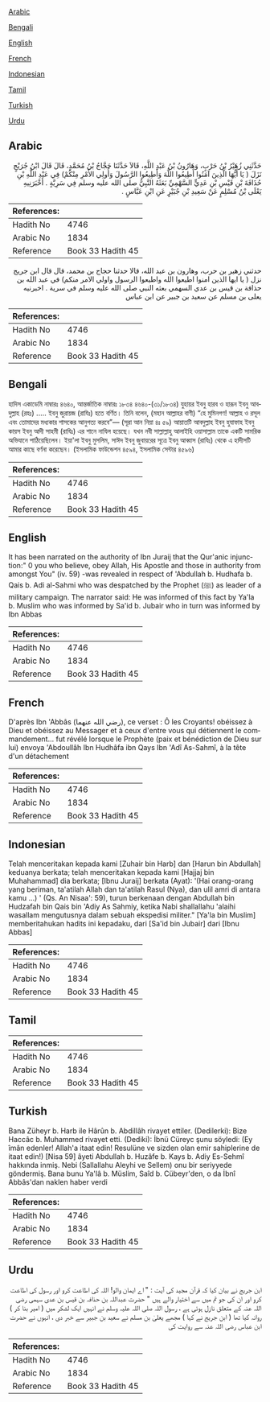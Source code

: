[Arabic](#arabic)

[Bengali](#bengali)

[English](#english)

[French](#french)

[Indonesian](#indonesian)

[Tamil](#tamil)

[Turkish](#turkish)

[Urdu](#urdu)

## Arabic


<div dir="rtl" lang="ar" style={{fontSize:'larger',backgroundColor:'#f8f9fa',padding:20}}>
حَدَّثَنِي زُهَيْرُ بْنُ حَرْبٍ، وَهَارُونُ بْنُ عَبْدِ اللَّهِ، قَالاَ حَدَّثَنَا حَجَّاجُ بْنُ مُحَمَّدٍ، قَالَ قَالَ ابْنُ جُرَيْجٍ نَزَلَ ‏(‏ يَا أَيُّهَا الَّذِينَ آمَنُوا أَطِيعُوا اللَّهَ وَأَطِيعُوا الرَّسُولَ وَأُولِي الأَمْرِ مِنْكُمْ‏)‏ فِي عَبْدِ اللَّهِ بْنِ حُذَافَةَ بْنِ قَيْسِ بْنِ عَدِيٍّ السَّهْمِيِّ بَعَثَهُ النَّبِيُّ صلى الله عليه وسلم فِي سَرِيَّةٍ ‏.‏ أَخْبَرَنِيهِ يَعْلَى بْنُ مُسْلِمٍ عَنْ سَعِيدِ بْنِ جُبَيْرٍ عَنِ ابْنِ عَبَّاسٍ ‏.‏
</div>
<div style={{backgroundColor:'#f8f9fa',padding:20, marginBottom: 10}}><table> <thead> <tr> <th>References:</th> <th></th> </tr> </thead> <tbody><tr><td>Hadith No</td><td>4746</td></tr><tr><td>Arabic No</td><td>1834</td></tr><tr><td>Reference</td><td>Book 33 Hadith 45</td></tr></tbody></table></div>


<div dir="rtl" lang="ar" style={{fontSize:'larger',backgroundColor:'#f8f9fa',padding:20}}>
حدثني زهير بن حرب، وهارون بن عبد الله، قالا حدثنا حجاج بن محمد، قال قال ابن جريج نزل ( يا ايها الذين امنوا اطيعوا الله واطيعوا الرسول واولي الامر منكم) في عبد الله بن حذافة بن قيس بن عدي السهمي بعثه النبي صلى الله عليه وسلم في سرية . اخبرنيه يعلى بن مسلم عن سعيد بن جبير عن ابن عباس
</div>
<div style={{backgroundColor:'#f8f9fa',padding:20, marginBottom: 10}}><table> <thead> <tr> <th>References:</th> <th></th> </tr> </thead> <tbody><tr><td>Hadith No</td><td>4746</td></tr><tr><td>Arabic No</td><td>1834</td></tr><tr><td>Reference</td><td>Book 33 Hadith 45</td></tr></tbody></table></div>

## Bengali


<div dir="ltr" lang="bn" style={{fontSize:'larger',backgroundColor:'#f8f9fa',padding:20}}>
হাদিস একাডেমি নাম্বারঃ ৪৬৪০, আন্তর্জাতিক নাম্বারঃ ১৮৩৪ ৪৬৪০-(৩১/১৮৩৪) যুহায়র ইবনু হারব ও হারূন ইবনু আবদুল্লাহ (রহঃ) ..... ইবনু জুরায়জ (রাযিঃ) হতে বর্ণিত। তিনি বলেন, (মহান আল্লাহর বাণী) “হে মুমিনগণ! আল্লাহ ও রসূল এবং তোমাদের মধ্যকার শাসকের আনুগত্য করবে”— (সূরা আন নিয়া ৪ঃ ৫৯) আয়াতটি আবদুল্লাহ ইবনু হুযাফাহ ইবনু কায়স ইবনু আদী সাহমী (রাযিঃ) এর শানে নাযিল হয়েছে। যখন নবী সাল্লাল্লাহু আলাইহি ওয়াসাল্লাম তাকে একটি সামরিক অভিযানে পাঠিয়েছিলেন। ইয়া'লা ইবনু মুসলিম, সাঈদ ইবনু জুবায়রের সূত্রে ইবনু আব্বাস (রাযিঃ) থেকে এ হাদীসটি আমার কাছে বর্ণনা করেছেন। (ইসলামিক ফাউন্ডেশন ৪৫৯৪, ইসলামিক সেন্টার ৪৫৯৬)
</div>
<div style={{backgroundColor:'#f8f9fa',padding:20, marginBottom: 10}}><table> <thead> <tr> <th>References:</th> <th></th> </tr> </thead> <tbody><tr><td>Hadith No</td><td>4746</td></tr><tr><td>Arabic No</td><td>1834</td></tr><tr><td>Reference</td><td>Book 33 Hadith 45</td></tr></tbody></table></div>

## English


<div dir="ltr" lang="en" style={{fontSize:'larger',backgroundColor:'#f8f9fa',padding:20}}>
It has been narrated on the authority of Ibn Juraij that the Qur'anic injunction:" 0 you who believe, obey Allah, His Apostle and those in authority from amongst You" (iv. 59) -was revealed in respect of 'Abdullah b. Hudhafa b. Qais b. Adi al-Sahmi who was despatched by the Prophet (ﷺ) as leader of a military campaign. The narrator said: He was informed of this fact by Ya'la b. Muslim who was informed by Sa'id b. Jubair who in turn was informed by Ibn Abbas
</div>
<div style={{backgroundColor:'#f8f9fa',padding:20, marginBottom: 10}}><table> <thead> <tr> <th>References:</th> <th></th> </tr> </thead> <tbody><tr><td>Hadith No</td><td>4746</td></tr><tr><td>Arabic No</td><td>1834</td></tr><tr><td>Reference</td><td>Book 33 Hadith 45</td></tr></tbody></table></div>

## French


<div dir="ltr" lang="fr" style={{fontSize:'larger',backgroundColor:'#f8f9fa',padding:20}}>
D'après Ibn 'Abbâs (رضي الله عنهما), ce verset : Ô les Croyants! obéissez à Dieu et obéissez au Messager et à ceux d'entre vous qui détiennent le commandement... fut révélé lorsque le Prophète (paix et bénédiction de Dieu sur lui) envoya 'Abdoullâh Ibn Hudhâfa ibn Qays Ibn 'Adî As-Sahmî, à la tête d'un détachement
</div>
<div style={{backgroundColor:'#f8f9fa',padding:20, marginBottom: 10}}><table> <thead> <tr> <th>References:</th> <th></th> </tr> </thead> <tbody><tr><td>Hadith No</td><td>4746</td></tr><tr><td>Arabic No</td><td>1834</td></tr><tr><td>Reference</td><td>Book 33 Hadith 45</td></tr></tbody></table></div>

## Indonesian


<div dir="ltr" lang="id" style={{fontSize:'larger',backgroundColor:'#f8f9fa',padding:20}}>
Telah menceritakan kepada kami [Zuhair bin Harb] dan [Harun bin Abdullah] keduanya berkata; telah menceritakan kepada kami [Hajjaj bin Muhahammad] dia berkata; [Ibnu Juraij] berkata (Ayat): '(Hai orang-orang yang beriman, ta'atilah Allah dan ta'atilah Rasul (Nya), dan ulil amri di antara kamu …) ' (Qs. An Nisaa': 59), turun berkenaan dengan Abdullah bin Hudzafah bin Qais bin 'Adiy As Sahmiy, ketika Nabi shallallahu 'alaihi wasallam mengutusnya dalam sebuah ekspedisi militer." [Ya'la bin Muslim] memberitahukan hadits ini kepadaku, dari [Sa'id bin Jubair] dari [Ibnu Abbas]
</div>
<div style={{backgroundColor:'#f8f9fa',padding:20, marginBottom: 10}}><table> <thead> <tr> <th>References:</th> <th></th> </tr> </thead> <tbody><tr><td>Hadith No</td><td>4746</td></tr><tr><td>Arabic No</td><td>1834</td></tr><tr><td>Reference</td><td>Book 33 Hadith 45</td></tr></tbody></table></div>

## Tamil


<div dir="ltr" lang="ta" style={{fontSize:'larger',backgroundColor:'#f8f9fa',padding:20}}>

</div>
<div style={{backgroundColor:'#f8f9fa',padding:20, marginBottom: 10}}><table> <thead> <tr> <th>References:</th> <th></th> </tr> </thead> <tbody><tr><td>Hadith No</td><td>4746</td></tr><tr><td>Arabic No</td><td>1834</td></tr><tr><td>Reference</td><td>Book 33 Hadith 45</td></tr></tbody></table></div>

## Turkish


<div dir="ltr" lang="tr" style={{fontSize:'larger',backgroundColor:'#f8f9fa',padding:20}}>
Bana Züheyr b. Harb ile Hârûn b. Abdillâh rivayet ettiler. (Dedilerki): Bize Haccâc b. Muhammed rivayet etti. (Dediki): İbnü Cüreyc şunu söyledi: (Ey îmân edenler! Allah'a itaat edin! Resulüne ve sizden olan emir sahiplerine de itaat edin!) [Nisa 59] âyeti Abdullah b. Huzâfe b. Kays b. Adiy Es-Sehmî hakkında inmiş. Nebi (Sallallahu Aleyhi ve Sellem) onu bir seriyyede göndermiş. Bana bunu Ya'lâ b. Müslim, Saîd b. Cübeyr'den, o da İbnî Abbâs'dan naklen haber verdi
</div>
<div style={{backgroundColor:'#f8f9fa',padding:20, marginBottom: 10}}><table> <thead> <tr> <th>References:</th> <th></th> </tr> </thead> <tbody><tr><td>Hadith No</td><td>4746</td></tr><tr><td>Arabic No</td><td>1834</td></tr><tr><td>Reference</td><td>Book 33 Hadith 45</td></tr></tbody></table></div>

## Urdu


<div dir="rtl" lang="ur" style={{fontSize:'larger',backgroundColor:'#f8f9fa',padding:20}}>
ابن جریج نے بیان کیا کہ قرآن مجید کی آیت : " اے ایمان والو! اللہ کی اطاعت کرو اور رسول کی اطاعت کرو اور ان کی جو تم میں سے اختیار والے ہیں " حضرت عبداللہ بن حذافہ بن قیس بن عدی سہمی رضی اللہ عنہ کے متعلق نازل ہوئی ہے ، رسول اللہ صلی اللہ علیہ وسلم نے انہیں ایک لشکر میں ( امیر بنا کر ) روانہ کیا تھا ( ابن جریج نے کہا ) مجھے یعلیٰ بن مسلم نے سعید بن جبیر سے خبر دی ، انہوں نے حضرت ابن عباس رضی اللہ عنہ سے روایت کی
</div>
<div style={{backgroundColor:'#f8f9fa',padding:20, marginBottom: 10}}><table> <thead> <tr> <th>References:</th> <th></th> </tr> </thead> <tbody><tr><td>Hadith No</td><td>4746</td></tr><tr><td>Arabic No</td><td>1834</td></tr><tr><td>Reference</td><td>Book 33 Hadith 45</td></tr></tbody></table></div>